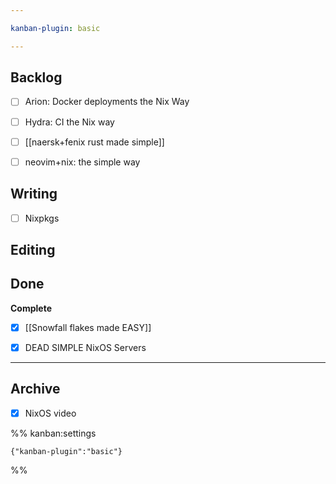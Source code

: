 ```yaml
---

kanban-plugin: basic

---
```


## Backlog

- [ ] Arion: Docker deployments the Nix Way
- [ ] Hydra: CI the Nix way
- [ ] [[naersk+fenix  rust made simple]]
- [ ] neovim+nix: the simple way


## Writing

- [ ] Nixpkgs


## Editing



## Done

**Complete**
- [x] [[Snowfall flakes made EASY]]
- [x] DEAD SIMPLE NixOS Servers


***

## Archive

- [x] NixOS video

%% kanban:settings
```
{"kanban-plugin":"basic"}
```
%%
